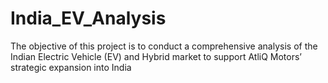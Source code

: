 # India_EV_Analysis
The objective of this project is to conduct a comprehensive analysis of the Indian Electric Vehicle (EV) and Hybrid market to support AtliQ Motors’ strategic expansion into India
